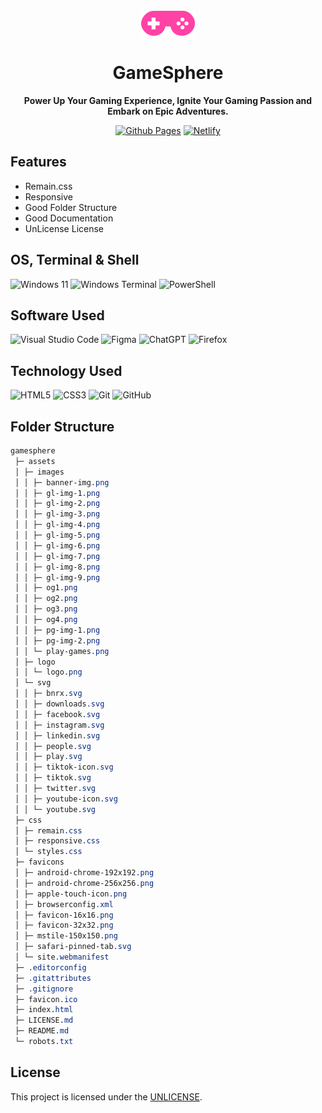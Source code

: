 <div align="center"><a href="https://github.com/devbytemehedi/gamesphere.git"><img src="./assets/logo/logo.png"></a></div>
<div align="center">
 <h1><strong>GameSphere</strong></h1>
 <p><strong>Power Up Your Gaming Experience, Ignite Your Gaming Passion and Embark on Epic Adventures.</strong></p>
</div>
<div align="center"><a href="https://devbytemehedi.github.io/gamesphere"> <img src="https://img.shields.io/badge/github%20pages-121013?style=for-the-badge&logo=github&logoColor=white" alt="Github Pages"></a> <a href="https://gamesphere-mh.netlify.app"><img src="https://img.shields.io/badge/netlify-%23000000.svg?style=for-the-badge&logo=netlify&logoColor=#00C7B7" alt="Netlify"></a></div>

## Features

- Remain.css
- Responsive
- Good Folder Structure
- Good Documentation
- UnLicense License

## OS, Terminal & Shell
![Windows 11](https://img.shields.io/badge/Windows%2011-%230079d5.svg?style=for-the-badge&logo=Windows%2011&logoColor=white) ![Windows Terminal](https://img.shields.io/badge/Windows%20Terminal-%234D4D4D.svg?style=for-the-badge&logo=windows-terminal&logoColor=white) ![PowerShell](https://img.shields.io/badge/PowerShell-%235391FE.svg?style=for-the-badge&logo=powershell&logoColor=white) 

## Software Used
![Visual Studio Code](https://img.shields.io/badge/Visual%20Studio%20Code-0078d7.svg?style=for-the-badge&logo=visual-studio-code&logoColor=white) ![Figma](https://img.shields.io/badge/figma-%23F24E1E.svg?style=for-the-badge&logo=figma&logoColor=white) ![ChatGPT](https://img.shields.io/badge/chatGPT-74aa9c?style=for-the-badge&logo=openai&logoColor=white) ![Firefox](https://img.shields.io/badge/Firefox-FF7139?style=for-the-badge&logo=Firefox-Browser&logoColor=white)

## Technology Used
![HTML5](https://img.shields.io/badge/html5-%23E34F26.svg?style=for-the-badge&logo=html5&logoColor=white) ![CSS3](https://img.shields.io/badge/css3-%231572B6.svg?style=for-the-badge&logo=css3&logoColor=white) ![Git](https://img.shields.io/badge/git-%23F05033.svg?style=for-the-badge&logo=git&logoColor=white) ![GitHub](https://img.shields.io/badge/github-%23121011.svg?style=for-the-badge&logo=github&logoColor=white)


## Folder Structure

```scss
gamesphere
 ├─ assets
 │ ├─ images
 │ │ ├─ banner-img.png
 │ │ ├─ gl-img-1.png
 │ │ ├─ gl-img-2.png
 │ │ ├─ gl-img-3.png
 │ │ ├─ gl-img-4.png
 │ │ ├─ gl-img-5.png
 │ │ ├─ gl-img-6.png
 │ │ ├─ gl-img-7.png
 │ │ ├─ gl-img-8.png
 │ │ ├─ gl-img-9.png
 │ │ ├─ og1.png
 │ │ ├─ og2.png
 │ │ ├─ og3.png
 │ │ ├─ og4.png
 │ │ ├─ pg-img-1.png
 │ │ ├─ pg-img-2.png
 │ │ └─ play-games.png
 │ ├─ logo
 │ │ └─ logo.png
 │ └─ svg
 │ │ ├─ bnrx.svg
 │ │ ├─ downloads.svg
 │ │ ├─ facebook.svg
 │ │ ├─ instagram.svg
 │ │ ├─ linkedin.svg
 │ │ ├─ people.svg
 │ │ ├─ play.svg
 │ │ ├─ tiktok-icon.svg
 │ │ ├─ tiktok.svg
 │ │ ├─ twitter.svg
 │ │ ├─ youtube-icon.svg
 │ │ └─ youtube.svg
 ├─ css
 │ ├─ remain.css
 │ ├─ responsive.css
 │ └─ styles.css
 ├─ favicons
 │ ├─ android-chrome-192x192.png
 │ ├─ android-chrome-256x256.png
 │ ├─ apple-touch-icon.png
 │ ├─ browserconfig.xml
 │ ├─ favicon-16x16.png
 │ ├─ favicon-32x32.png
 │ ├─ mstile-150x150.png
 │ ├─ safari-pinned-tab.svg
 │ └─ site.webmanifest
 ├─ .editorconfig
 ├─ .gitattributes
 ├─ .gitignore
 ├─ favicon.ico
 ├─ index.html
 ├─ LICENSE.md
 ├─ README.md
 └─ robots.txt

```
## License

This project is licensed under the [UNLICENSE](./LICENSE.md).
